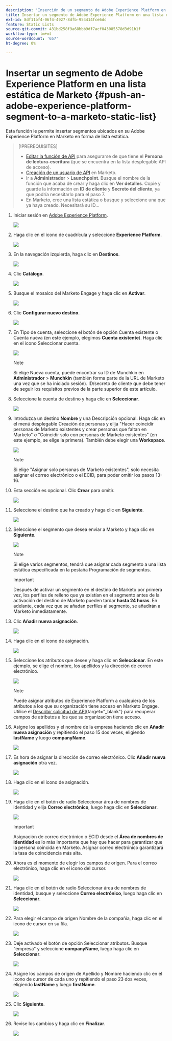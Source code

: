 ```yaml
---
description: 'Inserción de un segmento de Adobe Experience Platform en una lista estática de Marketo: documentos de Marketo, documentación del producto'
title: Insertar un segmento de Adobe Experience Platform en una lista estática de Marketo
exl-id: 8df11bf4-06f4-4927-8dfb-954414fce6dc
feature: Static Lists
source-git-commit: 431bd258f9a68bbb9df7acf043085578d3d91b1f
workflow-type: tm+mt
source-wordcount: '657'
ht-degree: 0%

---
```


# Insertar un segmento de Adobe Experience Platform en una lista estática de Marketo {#push-an-adobe-experience-platform-segment-to-a-marketo-static-list}

Esta función le permite insertar segmentos ubicados en su Adobe Experience Platform en Marketo en forma de lista estática.

>[!PREREQUISITES]
>
>* [Editar la función de API](/help/marketo/product-docs/administration/users-and-roles/create-delete-edit-and-change-a-user-role.md#edit-an-existing-role) para asegurarse de que tiene el **Persona de lectura-escritura** (que se encuentra en la lista desplegable API de acceso).
>* [Creación de un usuario de API](/help/marketo/product-docs/administration/users-and-roles/create-an-api-only-user.md) en Marketo.
>* Ir a **Administrador** > **Launchpoint**. Busque el nombre de la función que acaba de crear y haga clic en **Ver detalles**. Copie y guarde la información en **ID de cliente** y **Secreto del cliente**, ya que podría necesitarlo para el paso 7.
>* En Marketo, cree una lista estática o busque y seleccione una que ya haya creado. Necesitará su ID...

1. Iniciar sesión en [Adobe Experience Platform](https://experience.adobe.com/).

   ![](assets/push-an-adobe-experience-platform-segment-1.png)

1. Haga clic en el icono de cuadrícula y seleccione **Experience Platform**.

   ![](assets/push-an-adobe-experience-platform-segment-2.png)

1. En la navegación izquierda, haga clic en **Destinos**.

   ![](assets/push-an-adobe-experience-platform-segment-3.png)

1. Clic **Catálogo**.

   ![](assets/push-an-adobe-experience-platform-segment-4.png)

1. Busque el mosaico del Marketo Engage y haga clic en **Activar**.

   ![](assets/push-an-adobe-experience-platform-segment-5.png)

1. Clic **Configurar nuevo destino**.

   ![](assets/push-an-adobe-experience-platform-segment-6.png)


1. En Tipo de cuenta, seleccione el botón de opción Cuenta existente o Cuenta nueva (en este ejemplo, elegimos **Cuenta existente**). Haga clic en el icono Seleccionar cuenta.

   ![](assets/push-an-adobe-experience-platform-segment-7.png)

   >[!NOTE]
   >
   >Si elige Nueva cuenta, puede encontrar su ID de Munchkin en **Administrador** > **Munchkin** (también forma parte de la URL de Marketo una vez que se ha iniciado sesión). ID/secreto de cliente que debe tener de seguir los requisitos previos de la parte superior de este artículo.

1. Seleccione la cuenta de destino y haga clic en **Seleccionar**.

   ![](assets/push-an-adobe-experience-platform-segment-8.png)

1. Introduzca un destino **Nombre** y una Descripción opcional. Haga clic en el menú desplegable Creación de personas y elija &quot;Hacer coincidir personas de Marketo existentes y crear personas que faltan en Marketo&quot; _o_ &quot;Coincidir solo con personas de Marketo existentes&quot; (en este ejemplo, se elige la primera). También debe elegir una **Workspace**.

   ![](assets/push-an-adobe-experience-platform-segment-9.png)

   >[!NOTE]
   >
   >Si elige &quot;Asignar solo personas de Marketo existentes&quot;, solo necesita asignar el correo electrónico o el ECID, para poder omitir los pasos 13-16.

1. Esta sección es opcional. Clic **Crear** para omitir.

   ![](assets/push-an-adobe-experience-platform-segment-10.png)

1. Seleccione el destino que ha creado y haga clic en **Siguiente**.

   ![](assets/push-an-adobe-experience-platform-segment-11.png)

1. Seleccione el segmento que desea enviar a Marketo y haga clic en **Siguiente**.

   ![](assets/push-an-adobe-experience-platform-segment-12.png)

   >[!NOTE]
   >
   >Si elige varios segmentos, tendrá que asignar cada segmento a una lista estática especificada en la pestaña Programación de segmentos.

   >[!IMPORTANT]
   >
   >Después de activar un segmento en el destino de Marketo por primera vez, los perfiles de relleno que ya existían en el segmento antes de la activación del destino de Marketo pueden tardar **hasta 24 horas**. En adelante, cada vez que se añadan perfiles al segmento, se añadirán a Marketo inmediatamente.

1. Clic **Añadir nueva asignación**.

   ![](assets/push-an-adobe-experience-platform-segment-13.png)

1. Haga clic en el icono de asignación.

   ![](assets/push-an-adobe-experience-platform-segment-14.png)

1. Seleccione los atributos que desee y haga clic en **Seleccionar**. En este ejemplo, se elige el nombre, los apellidos y la dirección de correo electrónico.

   ![](assets/push-an-adobe-experience-platform-segment-15.png)

   >[!NOTE]
   >
   >Puede asignar atributos de Experience Platform a cualquiera de los atributos a los que su organización tiene acceso en Marketo Engage. Utilice el [Describir solicitud de API](https://developers.marketo.com/rest-api/lead-database/leads/#describe){target="_blank"} para recuperar campos de atributos a los que su organización tiene acceso.

1. Asigne los apellidos y el nombre de la empresa haciendo clic en **Añadir nueva asignación** y repitiendo el paso 15 dos veces, eligiendo **lastName** y luego **companyName**.

   ![](assets/push-an-adobe-experience-platform-segment-16.png)

1. Es hora de asignar la dirección de correo electrónico. Clic **Añadir nueva asignación** otra vez.

   ![](assets/push-an-adobe-experience-platform-segment-17.png)

1. Haga clic en el icono de asignación.

   ![](assets/push-an-adobe-experience-platform-segment-18.png)

1. Haga clic en el botón de radio Seleccionar área de nombres de identidad y elija  **Correo electrónico**, luego haga clic en **Seleccionar**.

   ![](assets/push-an-adobe-experience-platform-segment-19.png)

   >[!IMPORTANT]
   >
   >Asignación de correo electrónico o ECID desde el **Área de nombres de identidad** es lo más importante que hay que hacer para garantizar que la persona coincida en Marketo. Asignar correo electrónico garantizará la tasa de coincidencia más alta.

1. Ahora es el momento de elegir los campos de origen. Para el correo electrónico, haga clic en el icono del cursor.

   ![](assets/push-an-adobe-experience-platform-segment-20.png)

1. Haga clic en el botón de radio Seleccionar área de nombres de identidad, busque y seleccione **Correo electrónico**, luego haga clic en **Seleccionar**.

   ![](assets/push-an-adobe-experience-platform-segment-21.png)

1. Para elegir el campo de origen Nombre de la compañía, haga clic en el icono de cursor en su fila.

   ![](assets/push-an-adobe-experience-platform-segment-22.png)

1. Deje activado el botón de opción Seleccionar atributos. Busque &quot;empresa&quot; y seleccione **companyName**, luego haga clic en **Seleccionar**.

   ![](assets/push-an-adobe-experience-platform-segment-23.png)

1. Asigne los campos de origen de Apellido y Nombre haciendo clic en el icono de cursor de cada uno y repitiendo el paso 23 dos veces, eligiendo **lastName** y luego **firstName**.

   ![](assets/push-an-adobe-experience-platform-segment-24.png)

1. Clic **Siguiente**.

   ![](assets/push-an-adobe-experience-platform-segment-25.png)

1. Revise los cambios y haga clic en **Finalizar**.

   ![](assets/push-an-adobe-experience-platform-segment-26.png)
